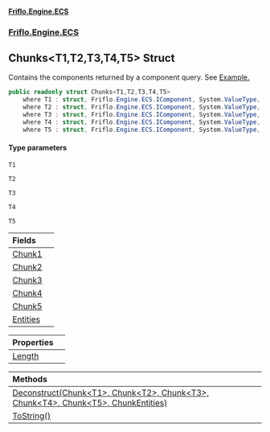 #### [Friflo.Engine.ECS](index.md 'index')
### [Friflo.Engine.ECS](Friflo.Engine.ECS.md 'Friflo.Engine.ECS')

## Chunks<T1,T2,T3,T4,T5> Struct

Contains the components returned by a component query.
See <a href="https://github.com/friflo/Friflo.Json.Fliox/blob/main/Engine/README.md#enumerate-query-chunks">Example.</a>

```csharp
public readonly struct Chunks<T1,T2,T3,T4,T5>
    where T1 : struct, Friflo.Engine.ECS.IComponent, System.ValueType, System.ValueType
    where T2 : struct, Friflo.Engine.ECS.IComponent, System.ValueType, System.ValueType
    where T3 : struct, Friflo.Engine.ECS.IComponent, System.ValueType, System.ValueType
    where T4 : struct, Friflo.Engine.ECS.IComponent, System.ValueType, System.ValueType
    where T5 : struct, Friflo.Engine.ECS.IComponent, System.ValueType, System.ValueType
```
#### Type parameters

<a name='Friflo.Engine.ECS.Chunks_T1,T2,T3,T4,T5_.T1'></a>

`T1`

<a name='Friflo.Engine.ECS.Chunks_T1,T2,T3,T4,T5_.T2'></a>

`T2`

<a name='Friflo.Engine.ECS.Chunks_T1,T2,T3,T4,T5_.T3'></a>

`T3`

<a name='Friflo.Engine.ECS.Chunks_T1,T2,T3,T4,T5_.T4'></a>

`T4`

<a name='Friflo.Engine.ECS.Chunks_T1,T2,T3,T4,T5_.T5'></a>

`T5`

| Fields | |
| :--- | :--- |
| [Chunk1](Chunks_T1,T2,T3,T4,T5_.Chunk1.md 'Friflo.Engine.ECS.Chunks<T1,T2,T3,T4,T5>.Chunk1') | |
| [Chunk2](Chunks_T1,T2,T3,T4,T5_.Chunk2.md 'Friflo.Engine.ECS.Chunks<T1,T2,T3,T4,T5>.Chunk2') | |
| [Chunk3](Chunks_T1,T2,T3,T4,T5_.Chunk3.md 'Friflo.Engine.ECS.Chunks<T1,T2,T3,T4,T5>.Chunk3') | |
| [Chunk4](Chunks_T1,T2,T3,T4,T5_.Chunk4.md 'Friflo.Engine.ECS.Chunks<T1,T2,T3,T4,T5>.Chunk4') | |
| [Chunk5](Chunks_T1,T2,T3,T4,T5_.Chunk5.md 'Friflo.Engine.ECS.Chunks<T1,T2,T3,T4,T5>.Chunk5') | |
| [Entities](Chunks_T1,T2,T3,T4,T5_.Entities.md 'Friflo.Engine.ECS.Chunks<T1,T2,T3,T4,T5>.Entities') | |

| Properties | |
| :--- | :--- |
| [Length](Chunks_T1,T2,T3,T4,T5_.Length.md 'Friflo.Engine.ECS.Chunks<T1,T2,T3,T4,T5>.Length') | |

| Methods | |
| :--- | :--- |
| [Deconstruct(Chunk&lt;T1&gt;, Chunk&lt;T2&gt;, Chunk&lt;T3&gt;, Chunk&lt;T4&gt;, Chunk&lt;T5&gt;, ChunkEntities)](Chunks_T1,T2,T3,T4,T5_.Deconstruct(Chunk_T1_,Chunk_T2_,Chunk_T3_,Chunk_T4_,Chunk_T5_,ChunkEntities).md 'Friflo.Engine.ECS.Chunks<T1,T2,T3,T4,T5>.Deconstruct(Friflo.Engine.ECS.Chunk<T1>, Friflo.Engine.ECS.Chunk<T2>, Friflo.Engine.ECS.Chunk<T3>, Friflo.Engine.ECS.Chunk<T4>, Friflo.Engine.ECS.Chunk<T5>, Friflo.Engine.ECS.ChunkEntities)') | |
| [ToString()](Chunks_T1,T2,T3,T4,T5_.ToString().md 'Friflo.Engine.ECS.Chunks<T1,T2,T3,T4,T5>.ToString()') | |
